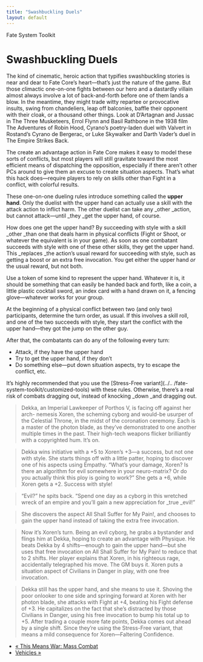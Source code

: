 ```yaml
---
title: "Swashbuckling Duels"
layout: default
---
```

    
Fate System Toolkit

#  Swashbuckling Duels

The kind of cinematic, heroic action that typifies swashbuckling stories is
near and dear to Fate Core’s heart—that’s just the nature of the game. But
those climactic one-on-one fights between our hero and a dastardly villain
almost always involve a lot of back-and-forth before one of them lands a blow.
In the meantime, they might trade witty repartee or provocative insults, swing
from chandeliers, leap off balconies, baffle their opponent with their cloak,
or a thousand other things. Look at D’Artagnan and Jussac in The Three
Musketeers, Errol Flynn and Basil Rathbone in the 1938 film The Adventures of
Robin Hood, Cyrano’s poetry-laden duel with Valvert in Rostand’s Cyrano de
Bergerac, or Luke Skywalker and Darth Vader’s duel in The Empire Strikes Back.

The create an advantage action in Fate Core makes it easy to model these sorts
of conflicts, but most players will still gravitate toward the most efficient
means of dispatching the opposition, especially if there aren’t other PCs
around to give them an excuse to create situation aspects. That’s what this
hack does—require players to rely on skills other than Fight in a conflict,
with colorful results.

These one-on-one dueling rules introduce something called the **upper hand**.
Only the duelist with the upper hand can actually use a skill with the attack
action to inflict harm. The other duelist can take any _other _action, but
cannot attack—until _they _get the upper hand, of course.

How does one get the upper hand? By succeeding with style with a skill _other
_than one that deals harm in physical conflicts (Fight or Shoot, or whatever
the equivalent is in your game). As soon as one combatant succeeds with style
with one of these other skills, they get the upper hand. This _replaces _the
action’s usual reward for succeeding with style, such as getting a boost or an
extra free invocation. You get either the upper hand _or_ the usual reward,
but not both.

Use a token of some kind to represent the upper hand. Whatever it is, it
should be something that can easily be handed back and forth, like a coin, a
little plastic cocktail sword, an index card with a hand drawn on it, a
fencing glove—whatever works for your group.

At the beginning of a physical conflict between two (and only two)
participants, determine the turn order, as usual. If this involves a skill
roll, and one of the two succeeds with style, they start the conflict with the
upper hand—they got the jump on the other guy.

After that, the combatants can do any of the following every turn:

  * Attack, if they have the upper hand
  * Try to get the upper hand, if they don’t
  * Do something else—put down situation aspects, try to escape the conflict, etc.

It’s highly recommended that you use the [Stress-Free variant](../..
/fate-system-toolkit/customized-tools) with these rules. Otherwise, there’s a
real risk of combats dragging out, instead of knocking _down _and dragging
out.

> Dekka, an Imperial Lawkeeper of Porthos V, is facing off against her arch-
nemesis Xoren, the scheming cyborg and would-be usurper of the Celestial
Throne, in the midst of the coronation ceremony. Each is a master of the
photon blade, as they’ve demonstrated to one another multiple times in the
past. Their high-tech weapons flicker brilliantly with a copyrighted hum. It’s
on.

>

> Dekka wins initiative with a +5 to Xoren’s +3—a success, but not one with
style. She starts things off with a little patter, hoping to discover one of
his aspects using Empathy. “What’s your damage, Xoren? Is there an algorithm
for evil somewhere in your neuro-matrix? Or do you actually think this ploy is
going to work?” She gets a +6, while Xoren gets a +2. Success with style!

>

> “Evil?” he spits back. “Spend one day as a cyborg in this wretched wreck of
an empire and you’ll gain a new appreciation for _true _evil!”

>

> She discovers the aspect <span class="aspect">All Shall Suffer for My Pain!</span>,
and chooses to gain the upper hand instead of taking the extra free
invocation.

>

> Now it’s Xoren’s turn. Being an evil cyborg, he grabs a bystander and flings
him at Dekka, hoping to create an advantage with Physique. He beats Dekka by 4
shifts—enough to gain the upper hand—but she uses that free invocation on
<span class="aspect">All Shall Suffer for My Pain!</span> to reduce that to 2 shifts.
Her player explains that Xoren, in his righteous rage, accidentally
telegraphed his move. The GM buys it. Xoren puts a situation aspect of
<span class="aspect">Civilians in Danger</span> in play, with one free invocation.

>

> Dekka still has the upper hand, and she means to use it. Shoving the poor
onlooker to one side and springing forward at Xoren with her photon blade, she
attacks with Fight at +4, beating his Fight defense of +3. He capitalizes on
the fact that she’s distracted by those <span class="aspect">Civilians in
Danger</span>, using his free invocation to bump his total up to +5. After
trading a couple more fate points, Dekka comes out ahead by a single shift.
Since they’re using the Stress-Free variant, that means a mild consequence for
Xoren—<span class="aspect">Faltering Confidence</span>.

  * [« This Means War: Mass Combat](/fate-srd/fate-system-toolkit/means-war-mass-combat)
  * [Vehicles »](/fate-srd/fate-system-toolkit/vehicles)

